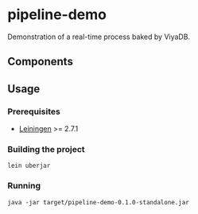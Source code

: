 pipeline-demo
==============

Demonstration of a real-time process baked by ViyaDB.

## Components

## Usage

### Prerequisites

 * [Leiningen](http://leiningen.org) >= 2.7.1

### Building the project

    lein uberjar

### Running

    java -jar target/pipeline-demo-0.1.0-standalone.jar
